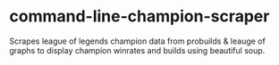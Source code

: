 # command-line-champion-scraper
Scrapes league of legends champion data from probuilds &amp; leauge of graphs to display champion winrates and builds using beautiful soup.
